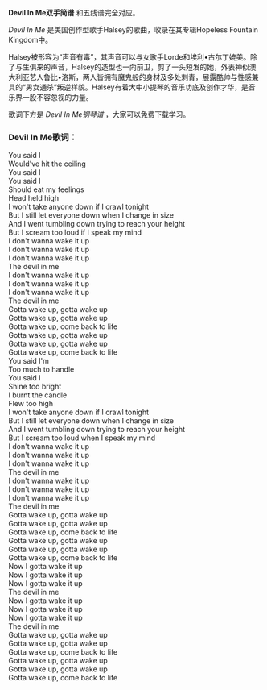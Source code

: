 

**Devil In Me双手简谱** 和五线谱完全对应。

_Devil In Me_ 是美国创作型歌手Halsey的歌曲，收录在其专辑Hopeless Fountain Kingdom中。

Halsey被形容为“声音有毒”，其声音可以与女歌手Lorde和埃利•古尔丁媲美。除了与生俱来的声音，Halsey的造型也一向前卫，剪了一头短发的她，外表神似澳大利亚艺人鲁比•洛斯，两人皆拥有魔鬼般的身材及多处刺青，展露酷帅与性感兼具的“男女通杀”叛逆样貌。Halsey有着大中小提琴的音乐功底及创作才华，是音乐界一股不容忽视的力量。

歌词下方是 _Devil In Me钢琴谱_ ，大家可以免费下载学习。

### Devil In Me歌词：

You said I  
Would've hit the ceiling  
You said I  
You said I  
Should eat my feelings  
Head held high  
I won't take anyone down if I crawl tonight  
But I still let everyone down when I change in size  
And I went tumbling down trying to reach your height  
But I scream too loud if I speak my mind  
I don't wanna wake it up  
I don't wanna wake it up  
I don't wanna wake it up  
The devil in me  
I don't wanna wake it up  
I don't wanna wake it up  
I don't wanna wake it up  
The devil in me  
Gotta wake up, gotta wake up  
Gotta wake up, gotta wake up  
Gotta wake up, come back to life  
Gotta wake up, gotta wake up  
Gotta wake up, gotta wake up  
Gotta wake up, come back to life  
You said I'm  
Too much to handle  
You said I  
Shine too bright  
I burnt the candle  
Flew too high  
I won't take anyone down if I crawl tonight  
But I still let everyone down when I change in size  
And I went tumbling down trying to reach your height  
But I scream too loud when I speak my mind  
I don't wanna wake it up  
I don't wanna wake it up  
I don't wanna wake it up  
The devil in me  
I don't wanna wake it up  
I don't wanna wake it up  
I don't wanna wake it up  
The devil in me  
Gotta wake up, gotta wake up  
Gotta wake up, gotta wake up  
Gotta wake up, come back to life  
Gotta wake up, gotta wake up  
Gotta wake up, gotta wake up  
Gotta wake up, come back to life  
Now I gotta wake it up  
Now I gotta wake it up  
Now I gotta wake it up  
The devil in me  
Now I gotta wake it up  
Now I gotta wake it up  
Now I gotta wake it up  
The devil in me  
Gotta wake up, gotta wake up  
Gotta wake up, gotta wake up  
Gotta wake up, come back to life  
Gotta wake up, gotta wake up  
Gotta wake up, gotta wake up  
Gotta wake up, come back to life

